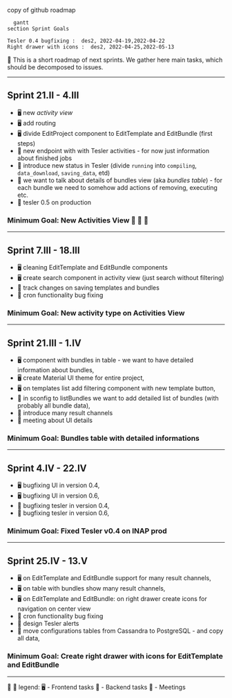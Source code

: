 copy of github roadmap

```mermaid
  gantt
section Sprint Goals

Tesler 0.4 bugfixing :  des2, 2022-04-19,2022-04-22
Right drawer with icons :  des2, 2022-04-25,2022-05-13
```

🔔  This is a short roadmap of next sprints. We gather here main tasks, which should be decomposed to issues.
____
## Sprint 21.II - 4.III
-  🖥️  new _activity view_ 
-  🖥️ add routing
-  🖥️ divide EditProject component to EditTemplate and EditBundle (first steps)
- 🗿  new endpoint with with Tesler activities - for now just information about finished jobs
- 🗿  introduce new status in Tesler (divide `running` into `compiling`, `data_download`, `saving_data`, etd)
- 🏢  we want to talk about details of bundles view (aka _bundles table_) - for each bundle we need to somehow add actions of removing, executing etc.
- 🗿 tesler 0.5 on production
### Minimum Goal: New Activities View 🎉 🎉 🎉 

____
## Sprint 7.III - 18.III
- 🖥️ cleaning EditTemplate and EditBundle components
- 🖥️ create search component in activity view (just search without filtering)
- 🗿  track changes on saving templates and bundles
- 🗿  cron functionality bug fixing
### Minimum Goal: New activity type on Activities View 

____
## Sprint 21.III - 1.IV
- 🖥️  component with bundles in table - we want to have detailed information about bundles,
- 🖥️  create Material UI theme for entire project,
- 🖥️  on templates list add filtering component with new template button,
- 🗿 in sconfig to listBundles we want to add detailed list of bundles (with probably all bundle data), 
- 🗿 introduce many result channels
- 🏢  meeting about UI details
### Minimum Goal:  Bundles table with detailed informations
____
## Sprint 4.IV - 22.IV
- 🖥️  bugfixing UI in version 0.4,
- 🖥️  bugfixing UI in version 0.6,
- 🗿  bugfixing tesler in version 0.4,
- 🗿 bugfixing tesler in version 0.6,
### Minimum Goal: Fixed Tesler v0.4 on INAP prod
____
## Sprint 25.IV - 13.V
- 🖥️  on EditTemplate and EditBundle support for many result channels,
- 🖥️  on table with bundles show many result channels,
- 🖥️  on EditTemplate and EditBundle: on right drawer create icons for navigation on center view
- 🗿 cron functionality bug fixing
- 🗿 design Tesler alerts
- 🗿 move configurations tables from Cassandra to PostgreSQL - and copy all data,
### Minimum Goal: Create right drawer with icons for EditTemplate and EditBundle
____
🎉  🎉  legend:
🖥️ - Frontend tasks
🗿  - Backend tasks
🏢  - Meetings